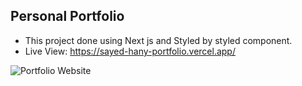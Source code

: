 ## Personal Portfolio

- This project done using Next js and Styled by styled component.
- Live View: https://sayed-hany-portfolio.vercel.app/

![Portfolio Website](https://serving.photos.photobox.com/374281231e3bbfaa1e03c708bd21c6ad34593d01c0681bb727bb2abcacfd6d718dfa981a.jpg)

